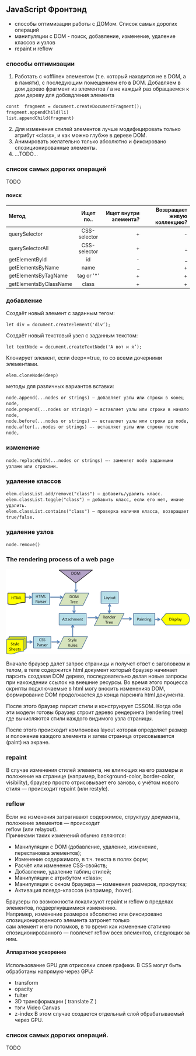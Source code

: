 ## JavaScript Фронтэнд
* способы оптимизации работы с ДОМом. Список самых дорогих операций
* манипуляции с DOM - поиск, добавление, изменение, удаление классов и узлов
* repaint и reflow



### способы оптимизации
1. Работать с «offline» элементом (т.е. который находится не в DOM, а в памяти), с последующим помещением его в DOM.
Добавляем в дом дерево фрагмент из элементов / а не каждый раз обращаемся к дом дереву для добовдления элемента
```
const  fragment = document.createDocumentFragment();
fragment.appendChild(li)
list.appendChild(fragment)
```
2. Для изменения стилей элементов лучше модифицировать только атрибут «class», и как можно глубже в дереве DOM.
3. Анимировать желательно только абсолютно и фиксировано спозиционированные элементы.
4. ...TODO...

### cписок самых дорогих операций
TODO


#### поиск  

| Метод                   | Ищет по..       | Ищет внутри элемента? | Возвращает живую коллекцию?|
|:----------------------- |:---------------:| ---------------------:| --------------------------:|
| querySelector           |CSS-selector     |+                      |-                           |
| querySelectorAll        |CSS-selector     |+                      |_                           |
| getElementById          |id               |-                      |_                           |
| getElementsByName       |name             |_                      |+                           |    
| getElementsByTagName    |tag or '*'       |+                      |+                           |
| getElementsByClassName  |class            |+                      |+                           |


### добавление
Создаёт новый элемент с заданным тегом:
``` 
let div = document.createElement('div’);
```

Создаёт новый текстовый узел с заданным текстом:
```  
let textNode = document.createTextNode('А вот и я’);
```
Клонирует элемент, если deep==true, то со всеми дочерними элементами.
```
elem.cloneNode(deep)
```
методы для различных вариантов вставки:
```  
node.append(...nodes or strings) – добавляет узлы или строки в конец node,
node.prepend(...nodes or strings) – вставляет узлы или строки в начало node,
node.before(...nodes or strings) –- вставляет узлы или строки до node,
node.after(...nodes or strings) –- вставляет узлы или строки после node,
```
 
### изменение
```
node.replaceWith(...nodes or strings) –- заменяет node заданными узлами или строками.
```

### удаление классов
```
elem.classList.add/remove("class") – добавить/удалить класс.
elem.classList.toggle("class") – добавить класс, если его нет, иначе удалить.
elem.classList.contains("class") – проверка наличия класса, возвращает true/false.
```

### удаление узлов  
```
node.remove()
```
### The rendering process of a web page
![rebase](/img/browser_flow.png)    

Вначале браузер далет запрос страницы и получет ответ с заголовком и телом, в теле содержится html документ
который браузер начинает парсить создавая DOM дерево, последовательно делая новые запросы при нахождении
ссылок на внешние ресурсы. Во время этого процесса скрипты подключаемые в html могу вносить измененияв DOM,
формирование DOM продолжается до конца парсинга html документа.  

После этого браузер парсит стили и конструирует CSSOM. Когда обе эти модели готовы браузер строит дерево рендеринга (rendering tree)
где вычисляются стили каждого видимого узла страницы.  

После этого происходит компоновка layout которая определяет размер и положение каждого элемента и затем страница
отрисовывается (paint) на экране.

### repaint  
В случае изменения стилей элемента, не влияющих на его размеры и положение на странице (например, background-color, border-color, visibility), браузер просто отрисовывает его заново, с учётом нового стиля — происходит repaint (или restyle).

### reflow  
Если же изменения затрагивают содержимое, структуру документа, положение элементов — происходит  
reflow (или relayout).  
Причинами таких изменений обычно являются:  
* Манипуляции с DOM (добавление, удаление, изменение, перестановка элементов);
* Изменение содержимого, в т.ч. текста в полях форм;
* Расчёт или изменение CSS-свойств;
* Добавление, удаление таблиц стилей;
* Манипуляции с атрибутом «class»;
* Манипуляции с окном браузера — изменения размеров, прокрутка;
*  Активация псевдо-классов (например, :hover).

Браузеры по возможности локализуют repaint и reflow в пределах элементов, подвергнувшимися изменению.    
Например, изменение размеров абсолютно или фиксировано спозиционированного элемента затронет только  
сам элемент и его потомков, в то время как изменение статично спозиционированного — повлечет reflow всех элементов, следующих за ним.

#### Аппаратное ускорение
Использование GPU для отрисовки слоев графики. В CSS могут быть обработаны напрямую через GPU:
* transform
* opacity
* fulter
* 3D трансформации ( translate Z )
* тэги Video Canvas
* z-index
В этом случае создается отдельный слой обрабатываемый через GPU.

### cписок самых дорогих операций.
TODO

